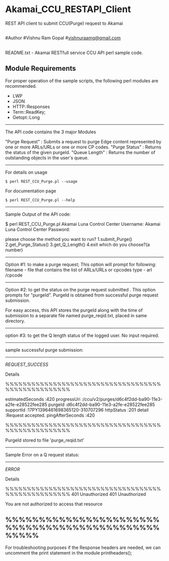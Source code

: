 # Akamai_CCU_RESTAPI_Client
REST API client to submit CCU(Purge) request to Akamai
##
#Author
#Vishnu Ram Gopal
#vishnuraamg@gmail.com
##

README.txt - Akamai RESTfull service CCU API perl sample code.

Module Requirements
----------------------------------------------------

For proper operation of the sample scripts, the following perl modules are recommended.

 * LWP
 * JSON
 * HTTP::Responses
 * Term::ReadKey;
 * Getopt::Long 
----------------------------------------------------
The API code contains the 3 major Modules

"Purge Request" : Submits a request to purge Edge content represented by one or more ARLs/URLs or one or more CP codes.
"Purge Status"  : Returns the status of the given purgeId.
"Queue Length"  : Returns the number of outstanding objects in the user's queue.

----------------------------------------------------

For details on usage 

	$ perl REST_CCU_Purge.pl --usage

For documentation page

	$ perl REST_CCU_Purge.pl --help

	
----------------------------------------------------
	
Sample Output of the API code:

$ perl REST_CCU_Purge.pl
Akamai Luna Control Center Username: <test>
Akamai Luna Control Center Password:

please choose the method you want to run?
1.submit_Purge()
2.get_Purge_Status()
3.get_Q_Length()
4.exit
which do you choose?(a number)


*************************************************
Option #1: to make a purge request;
This option will prompt for  following:
	filename - file that contains the list of ARLs/URLs or cpcodes
	type	 - arl /cpcode

*************************************************
Option #2: to get the status on the purge request submitted .
This option prompts for "purgeId".
PurgeId  is obtained from successful purge request submission.

For easy access, this API stores the purgeId along with the time of submission to a separate file named purge_reqid.txt, placed in same directory.

**************************************************
option #3: to get the Q length status of the logged user.
No input required.

**************************************************

sample successful purge submission:

---------------------------------------------------------------------------------------
 _REQUEST_SUCCESS_

 Details

%%%%%%%%%%%%%%%%%%%%%%%%%%%%%%%%%%%%%%%%%%%%%%%%%%%

estimatedSeconds        :420
 progressUri    :/ccu/v2/purges/d6c4f2dd-ba90-11e3-a2fe-e28522fee285
 purgeId        :d6c4f2dd-ba90-11e3-a2fe-e28522fee285
 supportId      :17PY1396461698365120-310707296
 httpStatus     :201
 detail :Request accepted.
 pingAfterSeconds       :420

%%%%%%%%%%%%%%%%%%%%%%%%%%%%%%%%%%%%%%%%%%%%%%%%%%%

PurgeId stored to file 'purge_reqid.txt'

---------------------------------------------------------------------------------------


Sample Error on a Q request status:

---------------------------------------------------------------------------------------
 _ERROR_

 Details

%%%%%%%%%%%%%%%%%%%%%%%%%%%%%%%%%%%%%%%%%%%%%%%%%%%
401 Unauthorized
401 Unauthorized

You are not authorized to access that resource

%%%%%%%%%%%%%%%%%%%%%%%%%%%%%%%%%%%%%%%%%%%%%%%%%%%
---------------------------------------------------------------------------------------


For troubleshooting purposes if the Response headers are needed, we can uncomment the print statement in the module printheaders();
